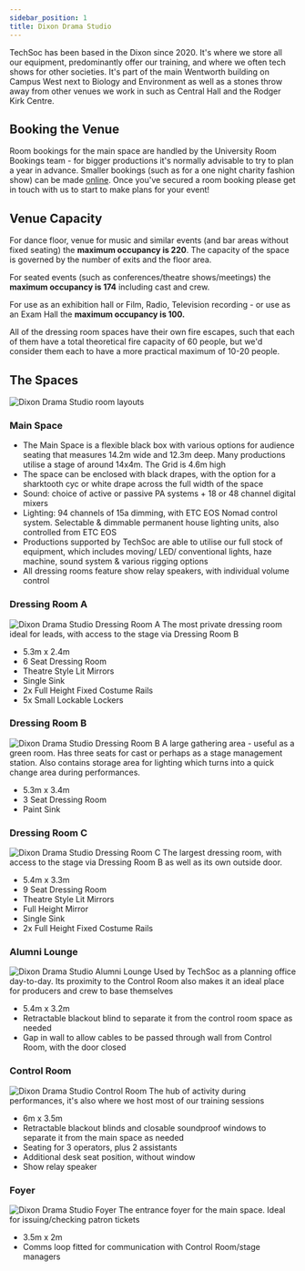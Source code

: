 ```yaml
---
sidebar_position: 1
title: Dixon Drama Studio
---
```


TechSoc has been based in the Dixon since 2020. It's where we store all our equipment, predominantly offer our training, and where we often tech shows for other societies. It's part of the main Wentworth building on Campus West next to Biology and Environment as well as a stones throw away from other venues we work in such as Central Hall and the Rodger Kirk Centre.

## Booking the Venue
Room bookings for the main space are handled by the University Room Bookings team - for bigger productions it's normally advisable to try to plan a year in advance. Smaller bookings (such as for a one night charity fashion show) can be made [online](https://www.york.ac.uk/about/departments/support-and-admin/estates-and-campus-services/space-services/studentroombooking/). Once you've secured a room booking please get in touch with us to start to make plans for your event!

## Venue Capacity
For dance floor, venue for music and similar events (and bar areas without fixed seating) the **maximum occupancy is 220**. The capacity of the space is governed by the number of exits and the floor area.

For seated events (such as conferences/theatre shows/meetings) the **maximum occupancy is 174** including cast and crew.

For use as an exhibition hall or Film, Radio, Television recording - or use as an Exam Hall the **maximum occupancy is 100.**

All of the dressing room spaces have their own fire escapes, such that each of them have a total theoretical fire capacity of 60 people, but we'd consider them each to have a more practical maximum of 10-20 people.

## The Spaces
![Dixon Drama Studio room layouts](/img/docs/venues/dixon/dixon-layouts.jpg)

### Main Space

- The Main Space is a flexible black box with various options for audience seating that measures 14.2m wide and 12.3m deep. Many productions utilise a stage of around 14x4m. The Grid is 4.6m high
- The space can be enclosed with black drapes, with the option for a sharktooth cyc or white drape across the full width of the space
- Sound: choice of active or passive PA systems + 18 or 48 channel digital mixers
- Lighting: 94 channels of 15a dimming, with ETC EOS Nomad control system. Selectable & dimmable permanent house lighting units, also controlled from ETC EOS
- Productions supported by TechSoc are able to utilise our full stock of equipment, which includes moving/ LED/ conventional lights, haze machine, sound system & various rigging options
- All dressing rooms feature show relay speakers, with individual volume control

### Dressing Room A
![Dixon Drama Studio Dressing Room A](/img/docs/venues/dixon/room-a.jpg)
The most private dressing room ideal for leads, with access to the stage via Dressing Room B
- 5.3m x 2.4m 
- 6 Seat Dressing Room
- Theatre Style Lit Mirrors
- Single Sink
- 2x Full Height Fixed Costume Rails
- 5x Small Lockable Lockers

### Dressing Room B
![Dixon Drama Studio Dressing Room B](/img/docs/venues/dixon/room-b.jpg)
A large gathering area - useful as a green room. Has three seats for cast or perhaps as a stage management station. Also contains storage area for lighting which turns into a quick change area during performances.
- 5.3m x 3.4m
- 3 Seat Dressing Room
- Paint Sink

### Dressing Room C
![Dixon Drama Studio Dressing Room C](/img/docs/venues/dixon/room-c.jpeg)
The largest dressing room, with access to the stage via Dressing Room B as well as its own outside door.
- 5.4m x 3.3m
- 9 Seat Dressing Room
- Theatre Style Lit Mirrors
- Full Height Mirror
- Single Sink
- 2x Full Height Fixed Costume Rails

### Alumni Lounge
![Dixon Drama Studio Alumni Lounge](/img/docs/venues/dixon/alumni-lounge.jpeg)
Used by TechSoc as a planning office day-to-day. Its proximity to the Control Room also makes it an ideal place for producers and crew to base themselves
- 5.4m x 3.2m
- Retractable blackout blind to separate it from the control room space as needed
- Gap in wall to allow cables to be passed through wall from Control Room, with the door closed

### Control Room
![Dixon Drama Studio Control Room](/img/docs/venues/dixon/control-room.jpeg)
The hub of activity during performances, it's also where we host most of our training sessions 
- 6m x 3.5m
- Retractable blackout blinds and closable soundproof windows to separate it from the main space as needed
- Seating for 3 operators, plus 2 assistants
- Additional desk seat position, without window
- Show relay speaker 

### Foyer
![Dixon Drama Studio Foyer](/img/docs/venues/dixon/foyer.jpg)
The entrance foyer for the main space. Ideal for issuing/checking patron tickets
- 3.5m x 2m
- Comms loop fitted for communication with Control Room/stage managers
